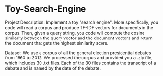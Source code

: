 # Toy-Search-Engine

Project Description:
Implement a toy "search engine". More specifically, you code will read a corpus and produce TF-IDF vectors for documents in the corpus. Then, given a query string, you code will compute the cosine similarity between the query vector and the document vectors and return the document that gets the highest similarity score.

Dataset:
We use a corpus of all the general election presidential debates from 1960 to 2012. We processed the corpus and provided you a .zip file, which includes 30 .txt files. Each of the 30 files contains the transcript of a debate and is named by the date of the debate.


